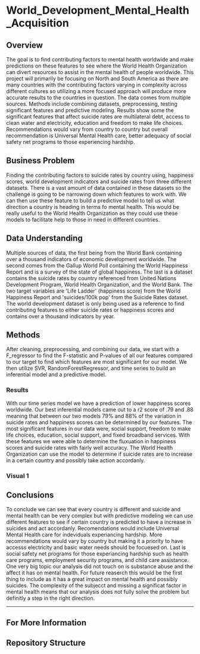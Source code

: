 # World_Development_Mental_Health_Acquisition

## Overview

The goal is to find contributing factors to mental health worldwide and make predictions on these features to see where the World Health Organization can divert resources to assist in the mental health of people worldwide. This project will primarily be focusing on North and South America as there are many countries with the contributing factors varying in complexity across different cultures so utilizing a more focused approach will produce more accurate results to the countries in question. The data comes from multiple sources. Methods include combining datasets, preprocessing, testing significant features and predictive modeling. Results show some the significant features that affect suicide rates are multilateral debt, access to clean water and electricity, education and freedom to make life choices. Recommendations would vary from country to country but overall recommendation is Universal Mental Health care, better adequacy of social safety net programs to those experiencing hardship.

## Business Problem

Finding the contributing factors to suicide rates by country using, happiness scores, world development indicators and suicide rates from three different datasets. There is a vast amount of data contained in these datasets so the challenge is going to be narrowing down which features to work with. We can then use these feature to build a predictive model to tell us what direction a country is heading in terms fo mental health. This would be really useful to the World Health Organization as they could use these models to facilitate help to those in need in different countries.


## Data Understanding

Multiple sources of data, the first being from the World Bank containing over a thousand indicators of economic development worldwide. The second comes from the Gallup World Poll containing the World Happiness Report and is a survey of the state of global happiness. The last is a dataset contains the suicide rates by country referenced from United Nations Development Program, World Health Organization, and the World Bank. The two target variables are 'Life Ladder' (happiness score) from the World Happiness Report and 'suicides/100k pop' from the Suicide Rates dataset. The world development dataset is only being used as a reference to find contributing features to either suicide rates or happiness scores and contains over a thousand indicators by year. 

## Methods

After cleaning, preprocessing, and combining our data, we start with a F_regressor to find the F-statistic and P-values of all our features compared to our target to find which features are most significant for our model. We then utilize SVR, RandomForestRegressor, and time series to build an inferential model and a predictive model.



### Results


With our time series model we have a prediction of lower happiness scores worldwide. Our best inferential models came out to a r2 score of .79 and .88 meaning that between our two models 79% and 88% of the variation in suicide rates and happiness scores can be determined by our features. The most significant features in our data were, social support, freedom to make life choices, education, social support, and fixed broadband services. With these features we were able to determine the fluxuation in happiness scores and suicide rates with fairly well accuracy. The World Health Organization can use the model to determine if suicide rates are to increase in a certain country and possibly take action accordanly.


### Visual 1


## Conclusions


To conclude we can see that every country is different and suicide and mental health can be very complex but with predictive modeling we can use different features to see if certain country is predicted to have a increase in suicides and act accordanly. Recomendations would include Universal Mental Health care for indeviduals experiancing hardship. More recommendations would vary by country but making it a priority to have accesss electricity and basic water needs should be focuesed on. Last is social safety net programs for those experiancing hardship such as health care programs, employment security programs, and child care assistance. One very big topic our analysis did not touch on is substance abuse and the affect it has on mental health. For future reaserch this would be the first thing to include as it has a great impact on mental health and possibly suicides. The complexity of the subjecct and missing a significat factor in mental health means that our analysis does not fully solve the problem but definitly a step in the right direction.

***

## For More Information

## Repository Structure


```


